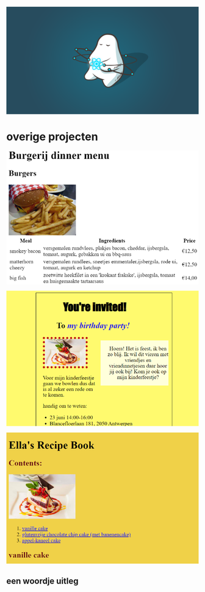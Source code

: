 ![Screenshot](afbeeldingen/header.png)
# overige projecten

![Screenshot](afbeeldingen/overige_projecten1.png)

![Screenshot](afbeeldingen/overige_projecten2.png)

![Screenshot](afbeeldingen/overige_projecten3.png)

## een woordje uitleg